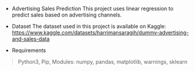 * Advertising Sales Prediction
This project uses linear regression to predict sales based on advertising channels.

* Dataset
The dataset used in this project is available on Kaggle: https://www.kaggle.com/datasets/harrimansaragih/dummy-advertising-and-sales-data

* Requirements
> Python3, Pip, 
> Modules: numpy, pandas, matplotlib, warnings, sklearn
